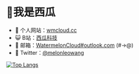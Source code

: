 # 🍉我是西瓜
- 🌱 个人网站：[wmcloud.cc](https://wmcloud.cc)
- 😺 B站：[西瓜科技](https://space.bilibili.com/398866340)
- 📧 邮箱：<a href="mailto: WatermelonCloud@outlook.com">WatermelonCloud#outlook.com</a> (#->@)
- 💬 Twitter：[@melonleowang](https://twitter.com/melonleowang)

[![Top Langs](https://github-readme-stats.vercel.app/api/top-langs/?username=LeoWang2007&hide_title=false&layout=compact&locale=cn)](https://github.com/LeoWang2007)
